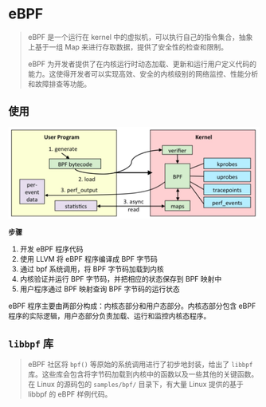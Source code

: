 # eBPF

<!-- ![](images/READMe20230725113334.png) -->

> eBPF 是一个运行在 kernel 中的虚拟机，可以执行自己的指令集合，抽象上基于一组 Map 来进行存取数据，提供了安全性的检查和限制。
>
> eBPF <!-- 是一种在 Linux 内核上运行的强大网络和性能分析工具，它--> 为开发者提供了在内核运行时动态加载、更新和运行用户定义代码的能力。这使得开发者可以实现高效、安全的内核级别的网络监控、性能分析和故障排查等功能。

## 使用

![](images/READMe20230725151113.png)

**步骤**

1. 开发 eBPF 程序代码
2. 使用 LLVM 将 eBPF 程序编译成 BPF 字节码
3. 通过 bpf 系统调用，将 BPF 字节码加载到内核
4. 内核验证并运行 BPF 字节码，并把相应的状态保存到 BPF 映射中
5. 用户程序通过 BPF 映射查询 BPF 字节码的运行状态

eBPF 程序主要由两部分构成：内核态部分和用户态部分。内核态部分包含 eBPF 程序的实际逻辑，用户态部分负责加载、运行和监控内核态程序。

## `libbpf` 库

> eBPF 社区将 `bpf()` 等原始的系统调用进行了初步地封装，给出了 `libbpf` 库。这些库会包含将字节码加载到内核中的函数以及一些其他的关键函数。在 Linux 的源码包的 `samples/bpf/` 目录下，有大量 Linux 提供的基于 libbpf 的 eBPF 样例代码。

